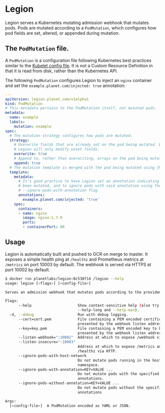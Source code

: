 # Legion
Legion serves a Kubernetes mutating admission webhook that mutates pods. Pods
are mutated according to a `PodMutation`, which configures how pod fields are
set, altered, or appended during mutation.

## The `PodMutation` file.
A `PodMutation` is a configuration file following Kubernetes best practices
similar to the [Kubelet config file](https://kubernetes.io/docs/tasks/administer-cluster/kubelet-config-file/).
It is not a Custom Resource Definition in that it is read from disk, rather than
the Kubernetes API.

The following `PodMutation` configures Legion to inject an `nginx` container and
set the `example.planet.com/injected: true` annotation:

```yaml
---
apiVersion: legion.planet.com/v1alpha1
kind: PodMutation
# This metadata pertains to the PodMutation itself, not mutated pods.
metadata:
  name: example
  labels:
    mutation: example
spec:
  # The mutation strategy configures how pods are mutated.
  strategy:
    # Overwrite fields that are already set on the pod being mutated. By default
    # Legion will only modify unset fields.
    overwrite: true
    # Append to, rather than overwriting, arrays on the pod being mutated.
    append: true
  # The mutation template is merged with the pod being mutated using [Mergo](https://github.com/imdario/mergo/)
  template:
    metadata:
      # It's good practice to have Legion set an annotation indicating a pod has
      # been mutated, and to ignore pods with said annotation using the
      # --ignore-pods-with-annotation flag
      annotations:
        example.planet.com/injected: 'true'
    spec:
      containers:
      - name: nginx
        image: nginx:1.7.9
        ports:
        - containerPort: 80
```

## Usage
Legion is automatically built and pushed to GCR on merge to master. It exposes
a simple health ping at `/healthz` and Prometheus metrics at `/metrics` on port
10003 by default. The webhook is served via HTTPS at port 10002 by default.

```bash
$ docker run planetlabs/legion:0c530f14 /legion --help
usage: legion [<flags>] [<config-file>]

Serves an admission webhook that mutates pods according to the provided config.

Flags:
      --help                     Show context-sensitive help (also try
                                 --help-long and --help-man).
  -d, --debug                    Run with debug logging.
      --cert=cert.pem            File containing a PEM encoded certificate to be
                                 presented by the webhook listen address.
      --key=key.pem              File containing a PEM encoded key to be
                                 presented by the webhook listen address.
      --listen-webhook=":10002"  Address at which to expose /webhook via HTTPS.
      --listen-insecure=":10003"  
                                 Address at which to expose /metrics and
                                 /healthz via HTTP.
      --ignore-pods-with-host-network  
                                 Do not mutate pods running in the host network
                                 namespace.
      --ignore-pods-with-annotation=KEY=VALUE ...  
                                 Do not mutate pods with the specified
                                 annotations.
      --ignore-pods-without-annotation=KEY=VALUE ...  
                                 Do not mutate pods without the specified
                                 annotations

Args:
  [<config-file>]  A PodMutation encoded as YAML or JSON.
```
